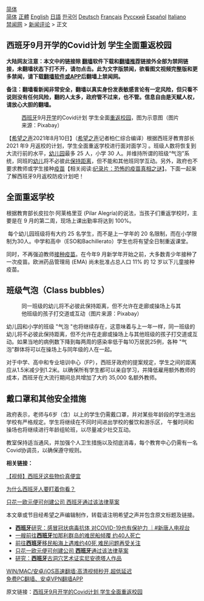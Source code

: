  <!-- 面包屑导航 --> <div class="breadcrumb"><!-- GTranslate: https://gtranslate.io/ -->  <div class="switcher notranslate">  <div class="selected">  <a href="#" onclick="return false;"> 简体</a>  </div>  <div class="option">  <a href="https://www.bannedbook.org" onclick="doGTranslate('zh-CN|zh-CN');jQuery('div.switcher div.selected a').html(jQuery(this).html());return false;" title="简体中文" class="nturl selected"> 简体</a>  <a href="https://www.bannedbook.org/zh-tw/" onclick="doGTranslate('zh-CN|zh-TW');jQuery('div.switcher div.selected a').html(jQuery(this).html());return false;" title="繁體中文" class="nturl"> 正體</a>  <a href="https://www.bannedbook.org/en/" onclick="doGTranslate('zh-CN|en');jQuery('div.switcher div.selected a').html(jQuery(this).html());return false;" title="English" class="nturl"> English</a>  <a href="https://www.bannedbook.org/ja/" onclick="doGTranslate('zh-CN|ja');jQuery('div.switcher div.selected a').html(jQuery(this).html());return false;" title="日本語" class="nturl"> 日語</a>  <a href="https://www.bannedbook.org/ko/" onclick="doGTranslate('zh-CN|ko');jQuery('div.switcher div.selected a').html(jQuery(this).html());return false;" title="한국어" class="nturl"> 한국어</a>  <a href="https://www.bannedbook.org/de/" onclick="doGTranslate('zh-CN|de');jQuery('div.switcher div.selected a').html(jQuery(this).html());return false;" title="Deutsch" class="nturl"> Deutsch</a>  <a href="https://www.bannedbook.org/fr/" onclick="doGTranslate('zh-CN|fr');jQuery('div.switcher div.selected a').html(jQuery(this).html());return false;" title="Français" class="nturl"> Français</a>  <a href="https://www.bannedbook.org/ru/" onclick="doGTranslate('zh-CN|ru');jQuery('div.switcher div.selected a').html(jQuery(this).html());return false;" title="Русский" class="nturl"> Русский</a>  <a href="https://www.bannedbook.org/es/" onclick="doGTranslate('zh-CN|es');jQuery('div.switcher div.selected a').html(jQuery(this).html());return false;" title="Español" class="nturl"> Español</a>  <a href="https://www.bannedbook.org/it/" onclick="doGTranslate('zh-CN|it');jQuery('div.switcher div.selected a').html(jQuery(this).html());return false;" title="Italiano" class="nturl"> Italiano</a>  </div>  </div>      <div class='breadcrumb-sub'><!-- Breadcrumb NavXT 6.3.0 --> <a href="https://www.bannedbook.org/" class="home">禁闻网</a> &gt; <a href="https://www.bannedbook.org/bnews/comments/" class="category">新闻评论</a> &gt; 正文</div></div><h2>西班牙9月开学的Covid计划 学生全面重返校园</h2> <p class="notice"><b>大陆网友注意：本文中的链接除 <a href="https://github.com/bannedbook/fanqiang" >翻墙</a>软件下载和<a href="https://github.com/killgcd/justmysocks/blob/master/README.md">翻墙推荐</a>链接外全部为禁网链接，未翻墙状态下打不开，请勿点击。此为文字版禁闻，欲看图文视频完整版和更多禁闻，请下载<a href="https://github.com/bannedbook/fanqiang">翻墙软件或APP</a>后翻墙上禁闻网。</p><p>备注：翻墙看新闻非常安全，翻墙以真实身份发表敏感言论有一定风险，但只看不说则没有任何风险，翻的人太多，政府管不过来，也不管。信息自由是天赋人权，请放心大胆的翻墙。</b></p>  <div class="entry"> <figure> <p><figcaption><a href="https://www.bannedbook.org/bnews/tag/%e8%a5%bf%e7%8f%ad%e7%89%99/" class="st_tag internal_tag" rel="tag" title="标签 西班牙 下的日志">西班牙</a>9月<a href="https://www.bannedbook.org/bnews/tag/%E5%BC%80%E5%AD%A6/" class="st_tag internal_tag" rel="tag" title="标签 开学 下的日志">开学</a>的Covid计划 学生全面<a href="https://www.bannedbook.org/bnews/tag/%E9%87%8D%E8%BF%94/" class="st_tag internal_tag" rel="tag" title="标签 重返 下的日志">重返</a><a href="https://www.bannedbook.org/bnews/tag/%e6%a0%a1%e5%9b%ad/" class="st_tag internal_tag" rel="tag" title="标签 校园 下的日志">校园</a>，图为示意图（图片来源：Pixabay）</figcaption></figure> <p>【<span class='wp_keywordlink_affiliate'><a href="https://www.soundofhope.org" title="希望之声" target="_blank">希望之声</a></span>2021年8月10日】（<a href="https://www.bannedbook.org/bnews/tag/%e5%b8%8c%e6%9c%9b%e4%b9%8b%e5%a3%b0/" class="st_tag internal_tag" rel="tag" title="标签 希望之声 下的日志">希望之声</a>记者柏仁综合编译）根据西班牙教育部长2021 年9 月返校的计划，学生全面重返学校进行面对面学习 。班级人数将恢复到大流行前的水平，<a href="https://www.bannedbook.org/bnews/tag/%e5%b9%bc%e5%84%bf%e5%9b%ad/" class="st_tag internal_tag" rel="tag" title="标签 幼儿园 下的日志">幼儿园</a>最多 25 人，小学 30 人。并维持所谓的班级“气泡”系统，同班的<a href="https://www.bannedbook.org/bnews/tag/%E5%B9%BC%E5%84%BF/" class="st_tag internal_tag" rel="tag" title="标签 幼儿 下的日志">幼儿</a>将不必彼此<a href="https://www.bannedbook.org/bnews/tag/%E4%BF%9D%E6%8C%81%E8%B7%9D%E7%A6%BB/" class="st_tag internal_tag" rel="tag" title="标签 保持距离 下的日志">保持距离</a>，但不能和其他班同学互动。另外，政府也不要求教师或学生接种<span class='wp_keywordlink'><a href="https://www.bannedbook.org/bnews/tculture/20160630/551027.html" title="疫苗" target="_blank">疫苗</a></span>【相关阅读:<a href='https://www.bannedbook.org/bnews/topimagenews/20180408/925060.html' target='_blank'>纪录片：恐怖的疫苗真相之谜</a>】。下面一起来了解西班牙9月返校防疫计划吧！</p> <h2><strong>全面重返学校</strong></h2> <p>根据教育部长皮拉尔·阿莱格里亚 (Pilar Alegría)的说法，当孩子们重返学校时，主要是在 9 月的第二周，现场上课出勤率将达到 100%。</p> <p> 每个幼儿园班级将有大约 25 名学生，而不是上一学年的 20 名限制，而在小学限制为30人。中学和高中（ESO和Bachillerato）学生也将有望全日制重返课堂。</p>  <p>同时，不再强迫教师<a href="https://www.bannedbook.org/bnews/tag/%E6%8E%A5%E7%A7%8D%E7%96%AB%E8%8B%97/" class="st_tag internal_tag" rel="tag" title="标签 接种疫苗 下的日志">接种疫苗</a>。在今年9 月新学年开始之前，大多数青少年接种了一次疫苗。欧洲药品管理局 (EMA) 尚未批准占总人口 11% 的 12 岁以下儿童接种疫苗。</p> <h2><strong>班级气泡（Class bubbles）</strong></h2> <figure><figcaption>同一班级的幼儿将不必彼此保持距离，但不允许在走廊或操场上与其他班级的孩子打交道或互动（图片来源：Pixabay）</figcaption></figure> <p>幼儿园和小学的班级 &quot;气泡 &quot;也将继续存在，这意味着与上一年一样，同一班级的幼儿将不必彼此保持距离，但不允许在走廊或操场上与其他班级的孩子打交道或互动。如果当地的病例数下降到每两周的感染率低于每10万居民25例，各种 &quot;气泡&quot;群体将可以在操场上与同年级的人在一起。</p> <p>对于中学、高中和专业培训中心（FP），西班牙政府的提案规定，学生之间的距离应从1.5米减少到1.2米。以确保所有学生都可以亲自学习，并降低雇用额外教师的成本，西班牙在大流行期间总共增加了大约 35,000 名额外教师。</p>  <h2><strong>戴口罩和其他安全措施</strong></h2> <p>政府表示，老师与6岁（含）以上的学生仍需戴口罩，并对某些年龄段的学生进出学校有严格规定。学生将继续在不同时间进出学校的餐饮和游乐区， 午餐时间和操场也将继续进行年龄组轮班，以尽量减少社交互动。</p> <p>教室保持适当通风，并加强个人卫生措施以及彻底消毒，每个教育中心仍需有一名Covid协调员，以确保遵守规则。 </p> <p><strong>相关链接：</strong></p>  <p><a href="https://www.soundofhope.org/post/508883?lang=b5">【视频】西班牙这些物价真便宜</a></p> <p><a href="https://www.soundofhope.org/post/529052?lang=b5">为什么西班牙人要盯着你看？</a></p> <p><a href="https://www.soundofhope.org/post/532712?lang=b5">只花一欧元便可创建公司 西班牙通过该法律草案</a></p>  <p>本文章或节目经希望之声编辑制作，转载请注明希望之声并包含原文标题及链接。 </p> <ul class='op-related-articles' title='相关阅读'> <li><a href='https://www.bannedbook.org/bnews/bannedvideo/20210809/1603171.html' target='_blank'><b>西班牙</b>研究：感冒冠状病毒抗体 对COVID-19也有保护力 ｜#新唐人电视台</a></li> <li><a href='https://www.bannedbook.org/bnews/baitai/20210808/1602457.html' target='_blank'>一艘前往<b>西班牙</b>加那利群岛的难民船倾覆 约40人死亡</a></li> <li><a href='https://www.bannedbook.org/bnews/comments/20210808/1602282.html' target='_blank'>前往<b>西班牙</b>移民船海上遇难约40死 难民问题再受关注</a></li> <li><a href='https://www.bannedbook.org/bnews/comments/20210806/1601074.html' target='_blank'>只花一欧元便可创建公司 <b>西班牙</b>通过该法律草案</a></li> <li><a href='https://www.bannedbook.org/bnews/baitai/20210804/1600050.html' target='_blank'>研究：<b>西班牙</b>古洞穴艺术证实尼安德塔人作品</a></li> </ul> <p class="texttj"> <a href="https://github.com/bannedbook/fanqiang/wiki/V2ray%E6%9C%BA%E5%9C%BA" target="_blank">WIN/MAC/安卓/iOS高速翻墙:高清视频秒开,超低延迟</a><br/> <a href="https://github.com/bannedbook/fanqiang/wiki/%E7%A6%81%E9%97%BB%E7%BD%91%E5%AE%89%E5%8D%93%E7%BF%BB%E5%A2%99%E6%96%B0%E9%97%BBAPP" target="_blank">免费PC翻墙、安卓VPN翻墙APP</a></p><p>原文链接：<a class="src_link"  href="https://www.soundofhope.org/post/533867" target="_blank">西班牙9月开学的Covid计划 学生全面重返校园</a></p><a name='sharetosocial'></a>  <div style="margin-bottom:5px;padding-bottom:5px;clear:both"> <div id="archive-pix-1" class="banner-ads"> <!-- AuctionX Display platform tag START --> <div id="26318x728x90x621x_ADSLOT2" clicktrack="%%CLICK_URL_ESC%%"></div> <!-- AuctionX Display platform tag END --> </div> <div id="archive-pix-2" class="banner-ads"> <!-- AuctionX Display platform tag START --> <div id="26315x300x250x621x_ADSLOT2" clicktrack="%%CLICK_URL_ESC%%"></div> <!-- AuctionX Display platform tag END --> </div> </div>  <div id="archive-pix-1" class="banner-ads"> <!-- AuctionX Display platform tag START --> <div id="26318x728x90x621x_ADSLOT3" clicktrack="%%CLICK_URL_ESC%%"></div> <!-- AuctionX Display platform tag END --> </div> </div><!--END ENTRY--> 